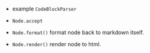 - example `CodeBlockParser`

- `Node.accept`

- `Node.format()` format node back to markdown itself.
- `Node.render()` render node to html.
